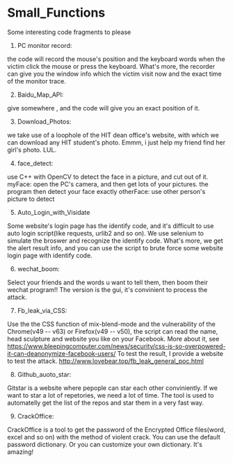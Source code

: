# Small_Functions
Some interesting code fragments to please

1. PC monitor record: 
  
  the code will record  the mouse's position and the keyboard words when the victim click the mouse or press the keyboard. What's more, the recorder can give you the window info which the victim visit now and the exact time of the monitor trace.

2. Baidu_Map_API:
 
  give somewhere ,  and the code will give you an exact position of it.
  
3. Download_Photos:
  
  we take use of a loophole of the HIT dean office's website, with which we can download any HIT student's photo. Emmm, i just help my friend find her girl's photo. LUL.


4. face_detect:

  use C++ with OpenCV to detect the face in a picture, and cut out of it.
  myFace: open the PC's camera, and then get lots of your pictures. the program then detect your face exactly
  otherFace: use other person's picture to detect
  
5. Auto_Login_with_Visidate

  Some website's login page has the identify code, and it's difficult to use auto login script(like requests, urlib2 and so on). We use selenium to simulate the broswer and recognize the identify code. What's more, we get the alert result info, and you can use the script to brute force some website login page with identify code.

6. wechat_boom:

  Select your friends and the words u want to tell them, then boom their wechat program!! The version is the gui, it's convinient to process the attack. 
  
7. Fb_leak_via_CSS:

  Use the the CSS function of mix-blend-mode and the vulnerability of the Chrome(v49 -- v63) or Firefox(v49 -- v50), the script can read the name, head sculpture and website you like on your Facebook. More about it, see https://www.bleepingcomputer.com/news/security/css-is-so-overpowered-it-can-deanonymize-facebook-users/
  To test the result, I provide a website to test the attack. http://www.lovebear.top/fb_leak_general_poc.html

8. Github_auoto_star:

  Gitstar is a website where pepople can star each other conviniently. If we want to star a lot of repetories, we need a lot of time. The tool is used to automatelly get the list of the repos and star them in a very fast way.

9. CrackOffice:

  CrackOffice is a tool to get the password of the Encrypted Office files(word, excel and so on) with the method of violent crack. You can use the default password dictionary. Or you can customize your own dictionary. It's amazing!
